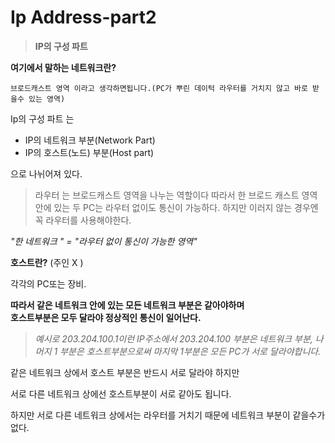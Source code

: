 # Ip Address-part2
>**IP의 구성 파트**

**여기에서 말하는 네트워크란?**
```
브로드캐스트 영역 이라고 생각하면됩니다.(PC가 뿌린 데이턱 라우터를 거치지 않고 바로 받을수 있는 영역)
```
Ip의 구성 파트 는 
* IP의 네트워크 부분(Network Part)
* IP의 호스트(노드) 부분(Host part)

으로 나뉘어져 있다.

>라우터 는 브로드캐스트 영역을 나누는 역할이다 따라서 한 브로드 캐스트 영역 안에 있는 두 PC는 라우터 없이도 통신이 가능하다. 하지만 이러지 않는 경우엔 꼭 라우터를 사용해야한다.

 *"한 네트워크 " = "라우터 없이 통신이 가능한 영역"*

 **호스트란?**
  (주인 X )

  각각의 PC또는 장비.


**따라서 같은 네트워크 안에 있는 모든 네트워크 부분은 같아야하며<br/>호스트부분은 모두 달라야 정상적인 통신이 일어난다.**

>*예시로 203.204.100.1이런  IP주소에서 203.204.100 부분은 네트워크 부분, 나머지 1 부분은 호스트부분으로써 마지막 1부분은 모든 PC가 서로 달라야합니다.*

같은 네트워크 상에서 호스트 부분은 반드시 서로 달라야 하지만 

서로 다른 네트워크 상에선 호스트부분이 서로 같아도 됩니다.

하지만 서로 다른 네트워크 상에서는 라우터를 거치기 때문에 네트워크 부분이 같을수가 없다.

